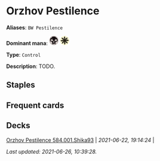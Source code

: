# Orzhov Pestilence

**Aliases**: `BW Pestilence`

**Dominant mana**: <img src="../resources/images/mana/B.png" width="25"/> <img src="../resources/images/mana/W.png" width="25"/>

**Type**: `Control`

**Description**: TODO.

## **Staples**



## **Frequent cards**



## **Decks**

[Orzhov Pestilence 584.001.Shika93](https://deckstats.net/decks/78813/2120551-orzhov-pestilence-584-001) | *2021-06-22, 19:14:24* |   


*Last updated: 2021-06-26, 10:39:28.*
